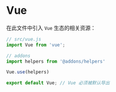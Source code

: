 # Vue

在此文件中引入 `Vue` 生态的相关资源：

```js
// src/vue.js
import Vue from 'vue';

// addons
import helpers from '@addons/helpers'

Vue.use(helpers)

export default Vue; // Vue 必须被默认导出
```

